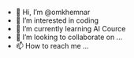 - 👋 Hi, I’m @omkhemnar
- 👀 I’m interested in coding
- 🌱 I’m currently learning AI Cource
- 💞️ I’m looking to collaborate on ...
- 📫 How to reach me ...

<!---
omkhemnar/omkhemnar is a ✨ special ✨ repository because its `README.md` (this file) appears on your GitHub profile.
You can click the Preview link to take a look at your changes.
--->
